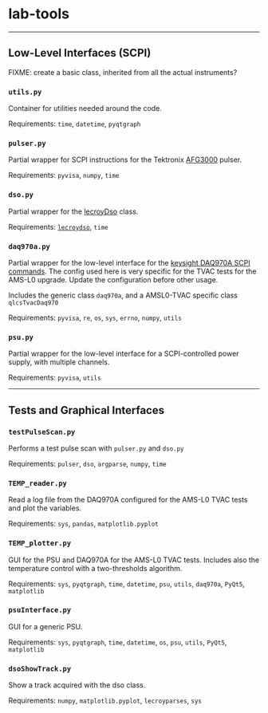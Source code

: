 # lab-tools

---
## Low-Level Interfaces (SCPI)
FIXME: create a basic class, inherited from all the actual instruments?

### `utils.py`
Container for utilities needed around the code.

Requirements: `time`, `datetime`, `pyqtgraph`

### `pulser.py`
Partial wrapper for SCPI instructions for the Tektronix [AFG3000](https://download.tek.com/manual/AFG3000-Series-Arbitrary-Function-Generator-Programmer-EN_077074301.pdf) pulser.

Requirements: `pyvisa`, `numpy`, `time`

### `dso.py`
Partial wrapper for the [lecroyDso](https://lecroydso.readthedocs.io/en/latest/api/lecroydso.html) class.

Requirements: [`lecroydso`](https://github.com/TeledyneLeCroy/lecroydso), `time`

### `daq970a.py`
Partial wrapper for the  low-level interface for the [keysight DAQ970A SCPI commands](https://www.keysight.com/us/en/assets/9018-04756/programming-guides/9018-04756.pdf).
The config used here is very specific for the TVAC tests for the AMS-L0 upgrade. Update the configuration before other usage.

Includes the generic class `daq970a`, and a AMSL0-TVAC specific class `qlcsTvacDaq970`

Requirements: `pyvisa`, `re`, `os`, `sys`, `errno`, `numpy`, `utils`

### `psu.py`
Partial wrapper for the low-level interface for a SCPI-controlled power supply, with multiple channels.

Requirements: `pyvisa`, `utils`


---
## Tests and Graphical Interfaces


### `testPulseScan.py`
Performs a test pulse scan with `pulser.py` and `dso.py`

Requirements: `pulser`, `dso`, `argparse`, `numpy`, `time`

### `TEMP_reader.py`
Read a log file from the DAQ970A configured for the AMS-L0 TVAC tests and plot the variables. 

Requirements: `sys`, `pandas`, `matplotlib.pyplot`

### `TEMP_plotter.py`
GUI for the PSU and DAQ970A for the AMS-L0 TVAC tests.
Includes also the temperature control with a two-thresholds algorithm.

Requirements: `sys`, `pyqtgraph`, `time`, `datetime`, `psu`, `utils`, `daq970a`, `PyQt5`, `matplotlib`

### `psuInterface.py`
GUI for a generic PSU.

Requirements: `sys`, `pyqtgraph`, `time`, `datetime`, `os`, `psu`, `utils`, `PyQt5`, `matplotlib`

### `dsoShowTrack.py`
Show a track acquired with the dso class.

Requirements: `numpy`, `matplotlib.pyplot`, `lecroyparses`, `sys`